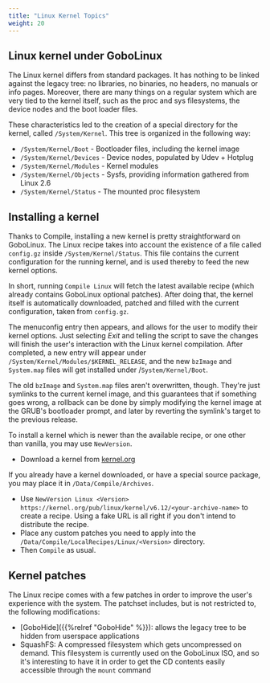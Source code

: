 ```yaml
---
title: "Linux Kernel Topics"
weight: 20
---
```


## Linux kernel under GoboLinux

The Linux kernel differs from standard packages. It has nothing to be linked
against the legacy tree: no libraries, no binaries, no headers, no manuals or
info pages. Moreover, there are many things on a regular system which are very
tied to the kernel itself, such as the proc and sys filesystems, the device
nodes and the boot loader files.

These characteristics led to the creation of a special directory for the kernel,
called `/System/Kernel`. This tree is organized in the following way:

-   `/System/Kernel/Boot` - Bootloader files, including the kernel image
-   `/System/Kernel/Devices` - Device nodes, populated by Udev + Hotplug
-   `/System/Kernel/Modules` - Kernel modules
-   `/System/Kernel/Objects` - Sysfs, providing information gathered from Linux
    2.6
-   `/System/Kernel/Status` - The mounted proc filesystem

## Installing a kernel

Thanks to Compile, installing a new kernel is pretty straightforward on
GoboLinux. The Linux recipe takes into account the existence of a file called
`config.gz` inside `/System/Kernel/Status`. This file contains the current
configuration for the running kernel, and is used thereby to feed the new kernel
options.

In short, running `Compile Linux` will fetch the latest available recipe
(which already contains GoboLinux optional patches). After doing that, the
kernel itself is automatically downloaded, patched and filled with the current
configuration, taken from `config.gz`.

The menuconfig entry then appears, and allows for the user to modify their
kernel options. Just selecting *Exit* and telling the script to save the changes
will finish the user's interaction with the Linux kernel compilation. After
completed, a new entry will appear under
`/System/Kernel/Modules/$KERNEL_RELEASE`, and the new `bzImage` and `System.map`
files will get installed under /`System/Kernel/Boot`.

The old `bzImage` and `System.map` files aren't overwritten, though. They're just
symlinks to the current kernel image, and this guarantees that if something goes
wrong, a rollback can be done by simply modifying the kernel image at the GRUB's
bootloader prompt, and later by reverting the symlink's target to the previous
release.

To install a kernel which is newer than the available recipe, or one other than
vanilla, you may use `NewVersion`.

-   Download a kernel from [kernel.org](https://www.kernel.org/)

If you already have a kernel downloaded, or have a special source package, you
may place it in `/Data/Compile/Archives`.

-   Use
    `NewVersion Linux <Version> https://kernel.org/pub/linux/kernel/v6.12/<your-archive-name>`
    to create a recipe. Using a fake URL is all right if you don't intend to
    distribute the recipe.
-   Place any custom patches you need to apply into the
    `/Data/Compile/LocalRecipes/Linux/<Version>` directory.
-   Then `Compile` as usual.

## Kernel patches

The Linux recipe comes with a few patches in order to improve the user's
experience with the system. The patchset includes, but is not restricted to, the
following modifications:

-   [GoboHide]({{%relref "GoboHide" %}}): allows the legacy tree to be hidden from
    userspace applications
-   SquashFS: A compressed filesystem which gets uncompressed on demand. This
    filesystem is currently used on the GoboLinux ISO, and so it's interesting
    to have it in order to get the CD contents easily accessible through the
    `mount` command
